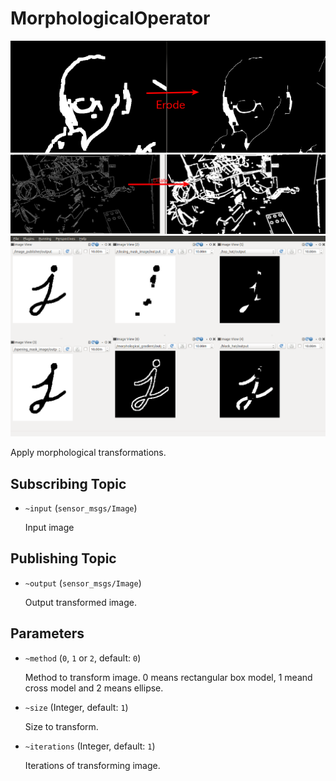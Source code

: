 # MorphologicalOperator
![](images/erode_mask_image.png)
![](images/dilate_mask_image.png)
![](images/morphological_operator.png)

Apply morphological transformations.

## Subscribing Topic
* `~input` (`sensor_msgs/Image`)

  Input image

## Publishing Topic
* `~output` (`sensor_msgs/Image`)

  Output transformed image.

## Parameters
* `~method` (`0`, `1` or `2`, default: `0`)

  Method to transform image. 0 means rectangular box model,
  1 meand cross model and 2 means ellipse.

* `~size` (Integer, default: `1`)

  Size to transform.

* `~iterations` (Integer, default: `1`)

  Iterations of transforming image.


